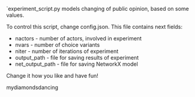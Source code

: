 `experiment_script.py models changing of public opinion, based on some values.

To control this script, change config.json. This file contains next fields:

* nactors - number of actors, involved in experiment
* nvars - number of choice variants
* niter - number of iterations of experiment
* output_path - file for saving results of experiment
* net_output_path - file for saving NetworkX model

Change it how you like and have fun!

mydiamondsdancing
